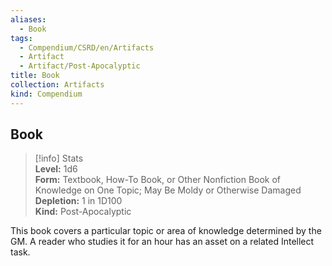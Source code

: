 ```yaml
---
aliases:
  - Book
tags:
  - Compendium/CSRD/en/Artifacts
  - Artifact
  - Artifact/Post-Apocalyptic
title: Book
collection: Artifacts
kind: Compendium
---
```

## Book  
>[!info] Stats  
> **Level:** 1d6  
> **Form:** Textbook, How-To Book, or Other Nonfiction Book of Knowledge on One Topic; May Be Moldy or Otherwise Damaged  
> **Depletion:** 1 in 1D100  
> **Kind:** Post-Apocalyptic
  
This book covers a particular topic or area of knowledge determined by the GM. A reader who studies it for an hour has an asset on a related Intellect task.